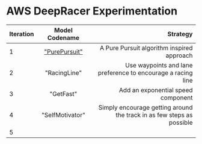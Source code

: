 # AWS DeepRacer Experimentation

|Iteration|Model Codename|Strategy| 
| ------------- |:-------------:| -----:|
|1|["PurePursuit"](v1PurePursuit.md)|A Pure Pursuit algorithm inspired approach|
|2|"RacingLine"|Use waypoints and lane preference to encourage a racing line|
|3|"GetFast"|Add an exponential speed component|
|4|"SelfMotivator"|Simply encourage getting around the track in as few steps as possible|
|5|||
